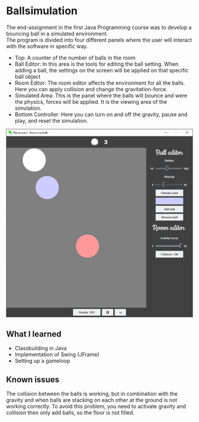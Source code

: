 # Ballsimulation
The end-assignment in the first Java Programming course was to develop a bouncing ball in a simulated environment.  
The program is divided into four different panels where the user will interact with the
software in specific way.

- Top: A counter of the number of balls in the room
- Ball Editor: In this area is the tools for editing the ball setting. When adding a ball, the
settings on the screen will be applied on that specific ball object
- Room Editor: The room editor affects the environment for all the balls. Here you can apply
collision and change the gravitation-force.
- Simulated Area: This is the panel where the balls will bounce and were the physics, forces will be
applied. It is the viewing area of the simulation.
- Bottom Controller: Here you can turn on and off the gravity, pause and play, and reset the simulation.

![](https://github.com/cabbeh01/Ballsimulation/blob/main/ballsmulator.png)

## What I learned
- Classbuilding in Java
- Implementation of Swing (JFrame)
- Setting up a gameloop

## Known issues
The collision between the balls is working, but in combination with the gravity and
when balls are stacking on each other at the ground is not working correctly. To avoid
this problem, you need to activate gravity and collision then only add balls, so the
floor is not filled.
